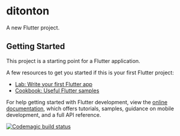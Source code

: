 # ditonton

A new Flutter project.

## Getting Started

This project is a starting point for a Flutter application.

A few resources to get you started if this is your first Flutter project:

- [Lab: Write your first Flutter app](https://docs.flutter.dev/get-started/codelab)
- [Cookbook: Useful Flutter samples](https://docs.flutter.dev/cookbook)

For help getting started with Flutter development, view the
[online documentation](https://docs.flutter.dev/), which offers tutorials,
samples, guidance on mobile development, and a full API reference.

[![Codemagic build status](https://api.codemagic.io/apps/653dd1efe369f5a88bd85806/653dd1efe369f5a88bd85805/status_badge.svg)](https://codemagic.io/apps/653dd1efe369f5a88bd85806/653dd1efe369f5a88bd85805/latest_build)
